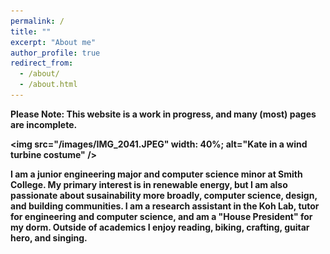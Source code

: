 ```yaml
---
permalink: /
title: ""
excerpt: "About me"
author_profile: true
redirect_from: 
  - /about/
  - /about.html
---
```

<b>Please Note: This website is a work in progress, and many (most) pages are incomplete.

<img src="/images/IMG_2041.JPEG"
      width: 40%;
     alt="Kate in a wind turbine costume" /> 

I am a junior engineering major and computer science minor at Smith College. My primary interest is in renewable energy, but I am also passionate about susainability more broadly, computer science, design, and building communities. I am a research assistant in the Koh Lab, tutor for engineering and computer science, and am a "House President" for my dorm. Outside of academics I enjoy reading, biking, crafting, guitar hero, and singing. 

